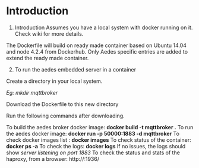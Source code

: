 # Introduction
1. Introduction
Assumes you have a local system with docker running on it. Check wiki for more details.

The Dockerfile will build on ready made container based on Ubuntu 14.04 and node 4.2.4 from Dockerhub. Only Aedes specific entries are added to extend the ready made container.

2. To run the aedes embedded server in a container

Create a directory in your local system.

_Eg: mkdir mqttbroker_

Download the Dockerfile to this new directory

Run the following commands after downloading.

To build the aedes broker docker image: **docker build -t mqttbroker .**
To run the aedes docker image: **docker run -p 50000:1883 -d mqttbroker**
To check docker images list : **docker images**
To check status of the container: **docker ps -a**
To check the logs: **docker logs**
If no issues, the logs should show _server listening on port 1883_
To check the status and stats of the haproxy, from a browser: http://<ip-address of the host running container>:1936/

